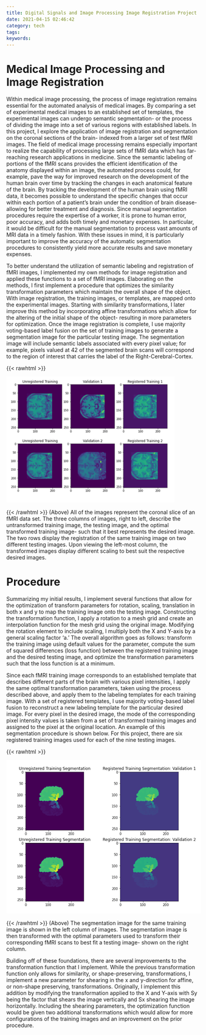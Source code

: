 ```yaml
---
title: Digital Signals and Image Processing Image Registration Project
date: 2021-04-15 02:46:42
category: tech
tags:
keywords:
---
```

# Medical Image Processing and Image Registration

Within medical image processing, the process of image registration remains essential for the automated analysis of medical images. By comparing a set of experimental medical images to an established set of templates, the experimental images can undergo semantic segmentation- or the process of dividing the image into a set of various regions with established labels. In this project, I explore the application of image registration and segmentation on the coronal sections of the brain- indexed from a larger set of test fMRI images. The field of medical image processing remains especially important to realize the capability of processing large sets of fMRI data which has far-reaching research applications in medicine. Since the semantic labeling of portions of the fMRI scans provides the efficient identification of the anatomy displayed within an image, the automated process could, for example, pave the way for improved research on the development of the human brain over time by tracking the changes in each anatomical feature of the brain. By tracking the development of the human brain using fMRI data, it becomes possible to understand the specific changes that occur within each portion of a patient’s brain under the condition of brain disease- allowing for better treatment and diagnosis. Since manual segmentation procedures require the expertise of a worker, it is prone to human error, poor accuracy, and adds both timely and monetary expenses. In particular, it would be difficult for the manual segmentation to process vast amounts of MRI data in a timely fashion. With these issues in mind, it is particularly important to improve the accuracy of the automatic segmentation procedures to consistently yield more accurate results and save monetary expenses.

To better understand the utilization of semantic labeling and registration of fMRI images, I implemented my own methods for image registration and applied these functions to a set of fMRI images. Elaborating on the methods, I first implement a procedure that optimizes the similarity transformation parameters which maintain the overall shape of the object. With image registration, the training images, or templates, are mapped onto the experimental images. Starting with similarity transformations, I later improve this method by incorporating affine transformations which allow for the altering of the initial shape of the object- resulting in more parameters for optimization. Once the image registration is complete, I use majority voting-based label fusion on the set of training images to generate a segmentation image for the particular testing image. The segmentation image will include semantic labels associated with every pixel value; for example, pixels valued at 42 of the segmented brain scans will correspond to the region of interest that carries the label of the Right-Cerebral-Cortex.

{{< rawhtml >}}

<img src="keep.jpg"
     style="max-width: 150%;" />

{{< /rawhtml >}}
(Above) All of the images represent the coronal slice of an fMRI data set. The three columns of images, right to left, describe the untransformed training image, the testing image, and the optimal transformed training image- such that it best represents the desired image. The two rows display the registration of the same training image on two different testing images. Upon viewing the left-most column, the transformed images display different scaling to best suit the respective desired images.

# Procedure

Summarizing my initial results, I implement several functions that allow for the optimization of transform parameters for rotation, scaling, translation in both x and y to map the training image onto the testing image. Constructing the transformation function, I apply a rotation to a mesh grid and create an interpolation function for the mesh grid using the original image. Modifying the rotation element to include scaling, I multiply both the X and Y-axis by a general scaling factor ‘a.’ The overall algorithm goes as follows: transform the training image using default values for the parameter, compute the sum of squared differences (loss function) between the registered training image and the desired testing image, and optimize the transformation parameters such that the loss function is at a minimum.

Since each fMRI training image corresponds to an established template that describes different parts of the brain with various pixel intensities,  I apply the same optimal transformation parameters, taken using the process described above, and apply them to the labeling templates for each training image. With a set of registered templates, I use majority voting-based label fusion to reconstruct a new labeling template for the particular desired image. For every pixel in the desired image, the mode of the corresponding pixel intensity values is taken from a set of transformed training images and assigned to the pixel at the original location. An example of this segmentation procedure is shown below. For this project, there are six registered training images used for each of the nine testing images.


{{< rawhtml >}}

<img src="brain.jpg"
     style="max-width: 150%;" />

{{< /rawhtml >}}
(Above) The segmentation image for the same training image is shown in the left column of images. The segmentation image is then transformed with the optimal parameters used to transform their corresponding fMRI scans to best fit a testing image- shown on the right column.

Building off of these foundations, there are several improvements to the transformation function that I implement. While the previous transformation function only allows for similarity, or shape-preserving, transformations, I implement a new parameter for shearing in the x and y-direction for affine, or non-shape preserving, transformations. Originally, I implement this addition by modifying the transformation applied to the X and Y-axis with Sy being the factor that shears the image vertically and Sx shearing the image horizontally. Including the shearing parameters, the optimization function would be given two additional transformations which would allow for more configurations of the training images and an improvement on the prior procedure.
